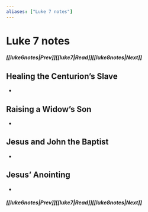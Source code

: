 ```yaml
---
aliases: ["Luke 7 notes"]
---
```

# Luke 7 notes
##### <span class=arrow-left></span>[[luke6notes|Prev]]<span class=navigation-separator></span>[[luke7|Read]]<span class=navigation-separator></span>[[luke8notes|Next]]<span class=arrow-right></span>
## Healing the Centurion’s Slave
- 
## Raising a Widow’s Son
- 
## Jesus and John the Baptist
- 
## Jesus’ Anointing
- 
##### <span class=arrow-left></span>[[luke6notes|Prev]]<span class=navigation-separator></span>[[luke7|Read]]<span class=navigation-separator></span>[[luke8notes|Next]]<span class=arrow-right></span>